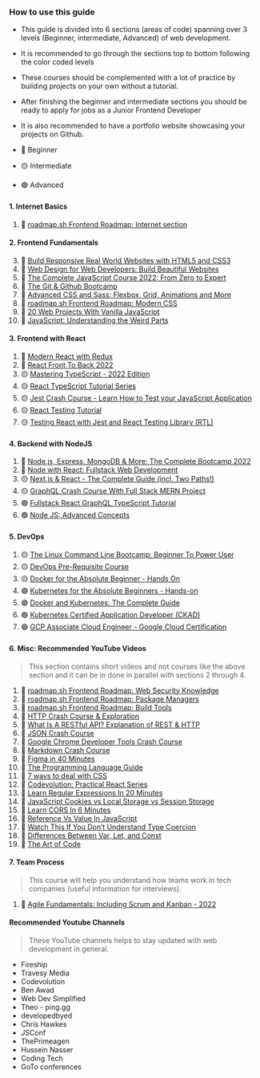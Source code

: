 ### How to use this guide

- This guide is divided into 6 sections (areas of code) spanning over 3 levels (Beginner, intermediate, Advanced) of web development.
- It is recommended to go through the sections top to bottom following the color coded levels
- These courses should be complemented with a lot of practice by building projects on your own without a tutorial.
- After finishing the beginner and intermediate sections you should be ready to apply for jobs as a Junior Frontend Developer
- It is also recommended to have a portfolio website showcasing your projects on Github.

- 🔵 Beginner
- 🟡 Intermediate
- 🟣 Advanced

#### 1. Internet Basics

1. 🔵 [roadmap.sh Frontend Roadmap: Internet section](https://roadmap.sh/frontend)

#### 2. Frontend Fundamentals

3. 🔵 [Build Responsive Real World Websites with HTML5 and CSS3](https://www.udemy.com/course/design-and-develop-a-killer-website-with-html5-and-css3)
4. 🔵 [Web Design for Web Developers: Build Beautiful Websites](https://www.udemy.com/course/web-design-secrets/)
5. 🔵 [The Complete JavaScript Course 2022: From Zero to Expert](https://www.udemy.com/course/the-complete-javascript-course/)
6. 🔵 [The Git & Github Bootcamp](https://www.udemy.com/course/git-and-github-bootcamp/)
7. 🔵 [Advanced CSS and Sass: Flexbox, Grid, Animations and More](https://www.udemy.com/course/advanced-css-and-sass/)
8. 🔵 [roadmap.sh Frontend Roadmap: Modern CSS](https://roadmap.sh/frontend)
9. 🔵 [20 Web Projects With Vanilla JavaScript](https://www.udemy.com/course/web-projects-with-vanilla-javascript/)
10. 🔵 [JavaScript: Understanding the Weird Parts](https://www.udemy.com/course/understand-javascript/)

#### 3. Frontend with React

1.  🔵 [Modern React with Redux](https://www.udemy.com/course/react-redux/)
2.  🔵 [React Front To Back 2022](https://www.udemy.com/course/react-front-to-back-2022/)
3.  🟡 [Mastering TypeScript - 2022 Edition](https://www.udemy.com/course/learn-typescript/)
4.  🟡 [React TypeScript Tutorial Series](https://www.youtube.com/playlist?list=PLC3y8-rFHvwi1AXijGTKM0BKtHzVC-LSK)
5.  🟡 [Jest Crash Course - Learn How to Test your JavaScript Application](https://www.youtube.com/watch?v=ajiAl5UNzBU)
6.  🟡 [React Testing Tutorial](https://www.youtube.com/playlist?list=PLC3y8-rFHvwirqe1KHFCHJ0RqNuN61SJd)
7.  🟡 [Testing React with Jest and React Testing Library (RTL)](https://www.udemy.com/course/react-testing-library/)

#### 4. Backend with NodeJS

1. 🔵 [Node.js, Express, MongoDB & More: The Complete Bootcamp 2022](https://www.udemy.com/course/nodejs-express-mongodb-bootcamp/)
2. 🔵 [Node with React: Fullstack Web Development](https://www.udemy.com/course/node-with-react-fullstack-web-development/)
3. 🟡 [Next.js & React - The Complete Guide (incl. Two Paths!)](https://www.udemy.com/course/nextjs-react-the-complete-guide/)
4. 🟡 [GraphQL Crash Course With Full Stack MERN Project](https://www.youtube.com/watch?v=BcLNfwF04Kw)
5. 🟣 [Fullstack React GraphQL TypeScript Tutorial](https://www.youtube.com/watch?v=I6ypD7qv3Z8)
6. 🟣 [Node JS: Advanced Concepts](https://www.udemy.com/course/advanced-node-for-developers/)

#### 5. DevOps

1. 🟡 [The Linux Command Line Bootcamp: Beginner To Power User](https://www.udemy.com/course/the-linux-command-line-bootcamp/)
2. 🟡 [DevOps Pre-Requisite Course](https://kodekloud.com/courses/devops-pre-requisite-course/)
3. 🟡 [Docker for the Absolute Beginner - Hands On](https://www.udemy.com/course/learn-docker/)
4. 🟣 [Kubernetes for the Absolute Beginners - Hands-on](https://www.udemy.com/course/learn-kubernetes/)
5. 🟣 [Docker and Kubernetes: The Complete Guide](https://www.udemy.com/course/docker-and-kubernetes-the-complete-guide/)
6. 🟣 [Kubernetes Certified Application Developer (CKAD)](https://www.udemy.com/course/certified-kubernetes-application-developer/)
7. 🟣 [GCP Associate Cloud Engineer - Google Cloud Certification](https://www.udemy.com/course/google-cloud-certification-associate-cloud-engineer/)

#### 6. Misc: Recommended YouTube Videos

> This section contains short videos and not courses like the above section and it can be in done in parallel with sections 2 through 4.

1. 🔵 [roadmap.sh Frontend Roadmap: Web Security Knowledge](https://roadmap.sh/frontend)
2. 🔵 [roadmap.sh Frontend Roadmap: Package Managers](https://roadmap.sh/frontend)
3. 🔵 [roadmap.sh Frontend Roadmap: Build Tools](https://roadmap.sh/frontend)
4. 🔵 [HTTP Crash Course & Exploration](https://www.youtube.com/watch?v=iYM2zFP3Zn0)
5. 🔵 [What Is A RESTful API? Explanation of REST & HTTP](https://www.youtube.com/watch?v=Q-BpqyOT3a8)
6. 🔵 [JSON Crash Course](https://www.youtube.com/watch?v=wI1CWzNtE-M)
7. 🔵 [Google Chrome Developer Tools Crash Course](https://www.youtube.com/watch?v=x4q86IjJFag)
8. 🔵 [Markdown Crash Course](https://www.youtube.com/watch?v=HUBNt18RFbo)
9. 🔵 [Figma in 40 Minutes](https://www.youtube.com/watch?v=4W4LvJnNegA)
10. 🔵 [The Programming Language Guide](https://www.youtube.com/watch?v=2lVDktWK-pc)
11. 🔵 [7 ways to deal with CSS](https://www.youtube.com/watch?v=ouncVBiye_M)
12. 🔵 [Codevolution: Practical React Series](https://www.youtube.com/playlist?list=PLC3y8-rFHvwhAh1ypBvcZLDO6I7QTY5CM)
13. 🔵 [Learn Regular Expressions In 20 Minutes](https://www.youtube.com/watch?v=rhzKDrUiJVk)
14. 🔵 [JavaScript Cookies vs Local Storage vs Session Storage](https://www.youtube.com/watch?v=GihQAC1I39Q)
15. 🔵 [Learn CORS In 6 Minutes](https://www.youtube.com/watch?v=PNtFSVU-YTI)
16. 🔵 [Reference Vs Value In JavaScript](https://www.youtube.com/watch?v=-hBJz2PPIVE)
17. 🔵 [Watch This If You Don’t Understand Type Coercion](https://www.youtube.com/watch?v=GKJh3vdat8A)
18. 🔵 [Differences Between Var, Let, and Const](https://www.youtube.com/watch?v=9WIJQDvt4Us)
19. 🔵 [The Art of Code](https://www.youtube.com/watch?v=6avJHaC3C2U)

#### 7. Team Process

> This course will help you understand how teams work in tech companies (useful information for interviews).

1. 🔵 [Agile Fundamentals: Including Scrum and Kanban - 2022](https://www.udemy.com/course/agile-fundamentals-scrum-kanban-scrumban/)

#### Recommended Youtube Channels

> These YouTube channels helps to stay updated with web development in general.

- Fireship
- Travesy Media
- Codevolution
- Ben Awad
- Web Dev Simplified
- Theo - ping․gg
- developedbyed
- Chris Hawkes
- JSConf
- ThePrimeagen
- Hussein Nasser
- Coding Tech
- GoTo conferences
